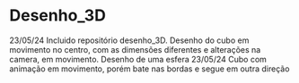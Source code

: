 # Desenho_3D
23/05/24
Incluido repositório desenho_3D. 
Desenho do cubo em movimento no centro, com as dimensões diferentes e alterações na camera, em movimento. 
Desenho de uma esfera 
23/05/24
Cubo com animação em movimento, porém bate nas bordas e segue em outra direção 
